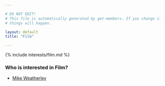 ```yaml
---

# DO NOT EDIT!
# This file is automatically generated by get-members. If you change it, bad
# things will happen.

layout: default
title: "Film"

---
```


{% include interests/film.md %}

### Who is interested in Film?


* [Mike Weatherley](members/mike-weatherley.html)

